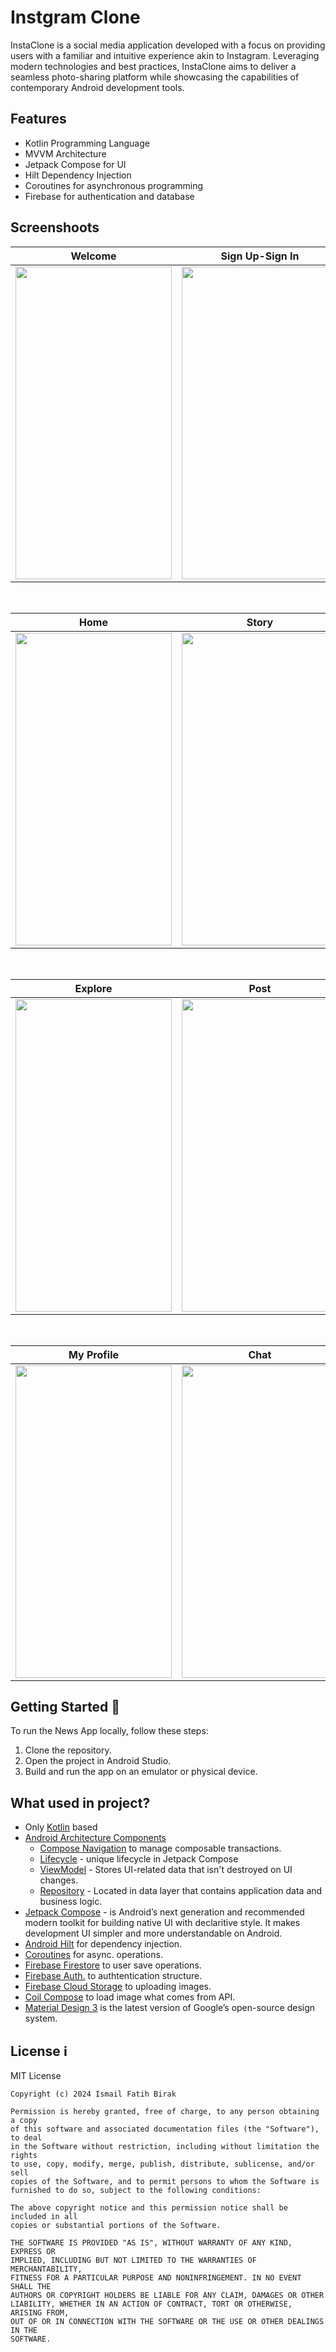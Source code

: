 # Instgram Clone 

InstaClone is a social media application developed with a focus on providing users with a familiar and intuitive experience akin to Instagram. Leveraging modern technologies and best practices, InstaClone aims to deliver a seamless photo-sharing platform while showcasing the capabilities of contemporary Android development tools.

## Features 

- Kotlin Programming Language
- MVVM Architecture
- Jetpack Compose for UI 
- Hilt Dependency Injection
- Coroutines for asynchronous programming
- Firebase for authentication and database

## Screenshoots
| Welcome | Sign Up-Sign In | Edit Profile |
| ------ | ---- | ------ |
|<img src="https://i.imgur.com/QihNJZ7.gif" width="250" height="500"/>|<img src="https://firebasestorage.googleapis.com/v0/b/instgramclone-8bb96.appspot.com/o/github%2F2-2x.gif?alt=media&token=8b93849a-9851-483c-836d-4513b6e066c9" width="250" height="500"/>|<img src="https://firebasestorage.googleapis.com/v0/b/instgramclone-8bb96.appspot.com/o/github%2Feditprofile-3.gif?alt=media&token=2e80b2a5-77c2-4ac1-be93-36b83de576d1" width="250" height="500"/>|

</br>

| Home | Story | Comment |
| --- | ------- | ------- |
|<img src= "https://i.imgur.com/X4s0RTG.png" width="250" height="500"/>|<img src= "https://i.imgur.com/bVA7VZi.png" width="250" height="500"/>|<img src="https://i.imgur.com/VIOnmTf.png" width="250" height="500"/>|

</br>

| Explore | Post | Reels |
| --------- | ------ | ------- |
|<img src="https://i.imgur.com/VODcO0m.png" width="250" height="500"/>|<img src="https://i.imgur.com/70DnhAz.png" width="250" height="500"/>|<img src="https://i.imgur.com/2TWow1C.png" width="250" height="500"/>|
</br>

| My Profile | Chat | Camera |
| --------- | ------ | ------- |
|<img src="https://i.imgur.com/NyMpslX.png" width="250" height="500"/>|<img src="https://i.imgur.com/Dw4Gsc6.png" width="250" height="500"/>|<img src="https://firebasestorage.googleapis.com/v0/b/instgramclone-8bb96.appspot.com/o/github%2Fcamerapage-2x.gif?alt=media&token=469ed918-cc85-4535-b2a0-71ad114e4972" width="250" height="500"/>|





## Getting Started 🚀

To run the News App locally, follow these steps:

1. Clone the repository.
2. Open the project in Android Studio.
3. Build and run the app on an emulator or physical device.

## What used in project?
- Only [Kotlin](https://kotlinlang.org/) based
- [Android Architecture Components](https://developer.android.com/topic/libraries/architecture)
  - [Compose Navigation](https://developer.android.com/jetpack/compose/navigation) to manage composable transactions.
  - [Lifecycle](https://developer.android.com/topic/libraries/architecture/lifecycle) - unique lifecycle in Jetpack Compose
  - [ViewModel](https://developer.android.com/topic/libraries/architecture/viewmodel) - Stores UI-related data that isn't destroyed on UI changes. 
  - [Repository](https://developer.android.com/topic/architecture/data-layer) - Located in data layer that contains application data and business logic.
- [Jetpack Compose](https://developer.android.com/jetpack/compose) - is Android’s next generation and recommended modern toolkit for building native UI with declaritive style. It makes development UI simpler and more understandable on Android.
- [Android Hilt](https://developer.android.com/training/dependency-injection/hilt-android) for dependency injection.
- [Coroutines](https://github.com/Kotlin/kotlinx.coroutines) for async. operations.
- [Firebase Firestore](https://firebase.google.com/docs/firestore/quickstart) to user save operations.
- [Firebase Auth.](https://firebase.google.com/docs/auth/android/start) to authtentication structure.
- [Firebase Cloud Storage](https://firebase.google.com/docs/storage/android/start) to uploading images.
- [Coil Compose](https://coil-kt.github.io/coil/compose/) to load image what comes from API.
- [Material Design 3](https://m3.material.io/) is the latest version of Google’s open-source design system.

## License ℹ️
MIT License
```
Copyright (c) 2024 Ismail Fatih Birak

Permission is hereby granted, free of charge, to any person obtaining a copy
of this software and associated documentation files (the "Software"), to deal
in the Software without restriction, including without limitation the rights
to use, copy, modify, merge, publish, distribute, sublicense, and/or sell
copies of the Software, and to permit persons to whom the Software is
furnished to do so, subject to the following conditions:

The above copyright notice and this permission notice shall be included in all
copies or substantial portions of the Software.

THE SOFTWARE IS PROVIDED "AS IS", WITHOUT WARRANTY OF ANY KIND, EXPRESS OR
IMPLIED, INCLUDING BUT NOT LIMITED TO THE WARRANTIES OF MERCHANTABILITY,
FITNESS FOR A PARTICULAR PURPOSE AND NONINFRINGEMENT. IN NO EVENT SHALL THE
AUTHORS OR COPYRIGHT HOLDERS BE LIABLE FOR ANY CLAIM, DAMAGES OR OTHER
LIABILITY, WHETHER IN AN ACTION OF CONTRACT, TORT OR OTHERWISE, ARISING FROM,
OUT OF OR IN CONNECTION WITH THE SOFTWARE OR THE USE OR OTHER DEALINGS IN THE
SOFTWARE.
```

